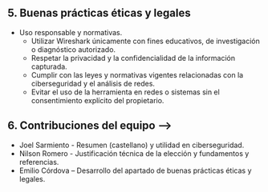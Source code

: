 ## 5. Buenas prácticas éticas y legales
- Uso responsable y normativas.  
  - Utilizar Wireshark únicamente con fines educativos, de investigación o diagnóstico autorizado.  
  - Respetar la privacidad y la confidencialidad de la información capturada.  
  - Cumplir con las leyes y normativas vigentes relacionadas con la ciberseguridad y el análisis de redes.  
  - Evitar el uso de la herramienta en redes o sistemas sin el consentimiento explícito del propietario.  



## 6. Contribuciones del equipo --> 
- Joel Sarmiento - Resumen (castellano) y utilidad en ciberseguridad.
- Nilson Romero - Justificación técnica de la elección y fundamentos y referencias.
- Emilio Córdova – Desarrollo del apartado de buenas prácticas éticas y legales.
